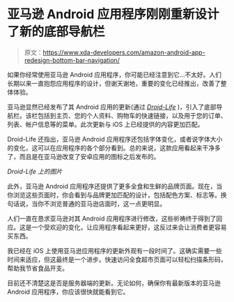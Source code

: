 # 亚马逊 Android 应用程序刚刚重新设计了新的底部导航栏

> 原文：<https://www.xda-developers.com/amazon-android-app-redesign-bottom-bar-navigation/>

如果你经常使用亚马逊 Android 应用程序，你可能已经注意到它…不太好。人们长期以来一直抱怨应用程序的设计，但谢天谢地，重要的变化已经推出，改善了整体体验。

亚马逊显然已经发布了其 Android 应用的更新(通过 *[Droid-Life](https://www.droid-life.com/2021/04/01/amazons-bad-android-app-now-less-bad-with-big-ui-update)* )，引入了底部导航栏。该栏包括到主页、您的个人资料、购物车的快速链接，以及用于您的订单、列表、帐户信息等的菜单。此次更新与 iOS 上已经提供的内容更加匹配。

Droid-Life 还指出，亚马逊 Android 应用程序还包括字体变化，或者说字体大小的变化，这可以在应用程序的各个部分看到。总的来说，这款应用看起来干净多了，而且是在亚马逊改变了安卓应用的图标之后发布的。

*Droid-Life 上的图片*

此外，亚马逊 Android 应用程序还提供了更多全食和生鲜的品牌页面。现在，当你浏览这些页面时，你会看到与品牌更加匹配的设计，包括配色方案、标志等。换句话说，当你不浏览普通的亚马逊店面时，这一点更明显。

人们一直在恳求亚马逊对其 Android 应用程序进行修改，这些祈祷终于得到了回应。这是一个受欢迎的变化，让应用程序看起来更好，这反过来会让消费者更容易买东西。

我已经在 iOS 上使用亚马逊应用程序的更新外观有一段时间了。这确实需要一些时间来适应，但这最终是一个进步。快速访问全食超市页面可以轻松扫描条形码，帮助我节省食品开支。

目前还不清楚这是否是服务器端的更新。无论如何，确保你有最新版本的亚马逊 Android 应用程序，你应该很快就能看到它。